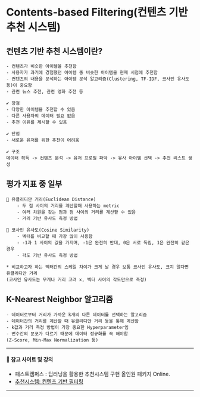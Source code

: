 # Contents-based Filtering(컨텐츠 기반 추천 시스템)
## 컨텐츠 기반 추천 시스템이란?
    - 컨텐츠가 비슷한 아이템을 추천함
    - 사용자가 과거에 경험했던 아이템 중 비슷한 아이템을 현재 시점에 추천함
    - 컨텐츠의 내용을 분석하는 아이템 분석 알고리즘(Clustering, TF-IDF, 코사인 유사도 등)이 중요함
    - 관련 뉴스 추천, 관련 영화 추천 등

    ✔ 장점
    - 다양한 아이템을 추천할 수 있음
    - 다른 사용자의 데이터 필요 없음
    - 추천 이유를 제시할 수 있음

    ✔ 단점
    - 새로운 유저를 위한 추천이 어려움

    ✔ 구조
    데이터 획득 -> 컨텐츠 분석 -> 유저 프로필 파악 -> 유사 아이템 선택 -> 추천 리스트 생성
    

## 평가 지표 중 일부
    📌 유클리디안 거리(Euclidean Distance)
        - 두 점 사이의 거리를 계산할때 사용하는 metric
        - 여러 차원을 갖는 점과 점 사이의 거리를 계산할 수 있음
        - 거리 기반 유사도 측정 방법
        
    📌 코사인 유사도(Cosine Similarity)
        - 벡터를 비교할 때 가장 많이 사용함
        - -1과 1 사이의 값을 가지며, -1은 완전히 반대, 0은 서로 독립, 1은 완전히 같은 경우
        - 각도 기반 유사도 측정 방법

    * 비교하고자 하는 벡터간의 스케일 차이가 크게 날 경우 보통 코사인 유사도, 크지 않다면 유클리디안 거리
    (코사인 유사도는 무게나 거리 고려 x, 벡터 사이의 각도만으로 측정)

## K-Nearest Neighbor 알고리즘
    - 데이터로부터 거리가 가까운 k개의 다른 데이터를 선택하는 알고리즘
    - 데이터간의 거리를 계산할 때 유클리디안 거리 등을 통해 계산함
    - k값과 거리 측정 방법이 가장 중요한 Hyperparameter임
    - 변수간의 분포가 다르기 때문에 데이터 정규화를 꼭 해야함
    (Z-Score, Min-Max Normalization 등)


---------------


#### 📖 참고 사이트 및 강의
- 패스트캠퍼스 : 딥러닝을 활용한 추천시스템 구현 올인원 패키지 Online.  
- [추천시스템: 컨텐츠 기반 필터링](https://skyeong.net/265)


---------------